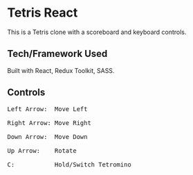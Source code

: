 # Tetris React
This is a Tetris clone with a scoreboard and keyboard controls. 

## Tech/Framework Used
Built with React, Redux Toolkit, SASS.

## Controls
<pre>
Left Arrow:  Move Left </br>
Right Arrow: Move Right </br>
Down Arrow:  Move Down </br>
Up Arrow:    Rotate </br>
C:           Hold/Switch Tetromino </br>
</pre>
